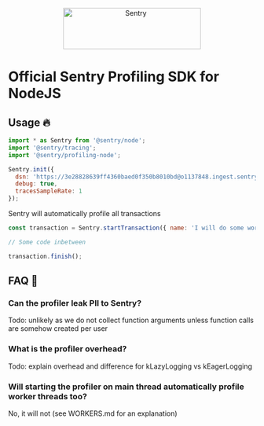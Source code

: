 <p align="center">
  <a href="https://sentry.io/?utm_source=github&utm_medium=logo" target="_blank">
    <img src="https://sentry-brand.storage.googleapis.com/sentry-wordmark-dark-280x84.png" alt="Sentry" width="280" height="84">
  </a>
</p>

# Official Sentry Profiling SDK for NodeJS

<!-- [![npm version](https://img.shields.io/npm/v/@sentry/node.svg)](https://www.npmjs.com/package/@sentry/node) -->
<!-- [![npm dm](https://img.shields.io/npm/dm/@sentry/node.svg)](https://www.npmjs.com/package/@sentry/node) -->
<!-- [![npm dt](https://img.shields.io/npm/dt/@sentry/node.svg)](https://www.npmjs.com/package/@sentry/node) -->

<!-- ## Links -->

<!-- - [Official SDK Docs](https://docs.sentry.io/quickstart/) -->
<!-- - [TypeDoc](http://getsentry.github.io/sentry-javascript/) -->

## Usage 🔥

```javascript
import * as Sentry from '@sentry/node';
import '@sentry/tracing';
import '@sentry/profiling-node';

Sentry.init({
  dsn: 'https://3e28828639ff4360baed0f350b8010bd@o1137848.ingest.sentry.io/6326615',
  debug: true,
  tracesSampleRate: 1
});
```

Sentry will automatically profile all transactions

```javascript
const transaction = Sentry.startTransaction({ name: 'I will do some work' });

// Some code inbetween

transaction.finish();
```

## FAQ 💭

### Can the profiler leak PII to Sentry?

Todo: unlikely as we do not collect function arguments unless function calls are somehow created per user

### What is the profiler overhead?

Todo: explain overhead and difference for kLazyLogging vs kEagerLogging

### Will starting the profiler on main thread automatically profile worker threads too?

No, it will not (see WORKERS.md for an explanation)
